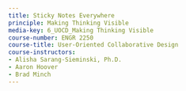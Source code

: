 ```yaml
---
title: Sticky Notes Everywhere
principle: Making Thinking Visible
media-key: 6_UOCD_Making Thinking Visible
course-number: ENGR 2250
course-title: User-Oriented Collaborative Design
course-instructors:
- Alisha Sarang-Sieminski, Ph.D.
- Aaron Hoover
- Brad Minch
---
```

